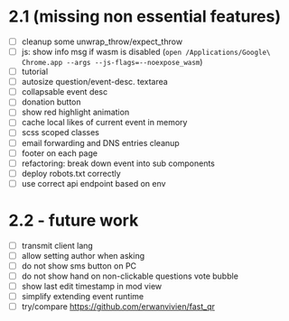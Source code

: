 
# 2.1 (missing non essential features)

- [ ] cleanup some unwrap_throw/expect_throw
- [ ] js: show info msg if wasm is disabled (`open /Applications/Google\ Chrome.app --args --js-flags=--noexpose_wasm`)
- [ ] tutorial
- [ ] autosize question/event-desc. textarea
- [ ] collapsable event desc
- [ ] donation button
- [ ] show red highlight animation
- [ ] cache local likes of current event in memory
- [ ] scss scoped classes
- [ ] email forwarding and DNS entries cleanup
- [ ] footer on each page
- [ ] refactoring: break down event into sub components
- [ ] deploy robots.txt correctly
- [ ] use correct api endpoint based on env

# 2.2 - future work

- [ ] transmit client lang
- [ ] allow setting author when asking
- [ ] do not show sms button on PC
- [ ] do not show hand on non-clickable questions vote bubble
- [ ] show last edit timestamp in mod view
- [ ] simplify extending event runtime
- [ ] try/compare https://github.com/erwanvivien/fast_qr
